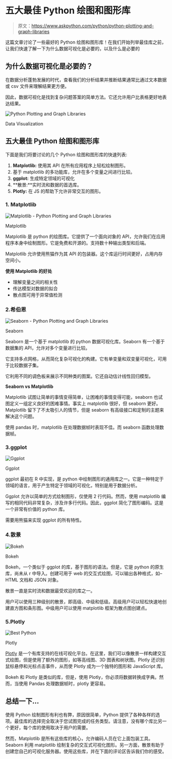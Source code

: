 # 五大最佳 Python 绘图和图形库

> 原文：<https://www.askpython.com/python/python-plotting-and-graph-libraries>

这篇文章讨论了一些最好的 Python 绘图和图形库！在我们开始列举最佳库之前，让我们快速了解一下为什么数据可视化是必要的，以及什么是必要的

## 为什么数据可视化是必要的？

在数据分析蓬勃发展的时代，查看我们的分析结果并推断结果通常比通过文本数据或 csv 文件来理解结果更方便。

因此，数据可视化是找到复杂问题答案的简单方法。它还允许用户比表格更好地表达结果。

![Python Plotting and Graph Libraries](img/b6fce2779960615ee760b6818973a5e2.png)

Data Visualization

## 五大最佳 Python 绘图和图形库

下面是我们将要讨论的几个 Python 绘图和图形库的快速列表:

1.  **Matplotlib:** 使用其 API 在所有应用程序上轻松绘制图形。
2.  基于 matplotlib 的多功能库，允许在多个变量之间进行比较。
3.  **ggplot:** 生成特定领域的可视化
4.  **散景:**实时流和数据的首选库。
5.  **Plotly:** 在 JS 的帮助下允许非常交互的图形。

### 1\. Matplotlib

![Matplotlib - Python Plotting and Graph Libraries](img/3833b033957aec250d6e595fc4093ae5.png)

Matplotlib

Matplotlib 是 python 的绘图库。它提供了一个面向对象的 API，允许我们在应用程序本身中绘制图形。它是免费和开源的。支持数十种输出类型和后端。

Matplotlib 允许使用熊猫作为其 API 的包装器。这个库运行时间更好，占用内存空间小。

**使用 Matplotlib 的好处**

*   理解变量之间的相关性
*   传达模型对数据的拟合
*   散点图可用于异常值检测

### 2.希伯恩

![Seaborn - Python Plotting and Graph Libraries](img/cdc5b99b71c773a5ec19486078c8cdd2.png)

Seaborn

Seaborn 是一个基于 matplotlib 的 python 数据可视化库。Seaborn 有一个基于数据集的 API，允许对多个变量进行比较。

它支持多点网格，从而简化复杂可视化的构建。它有单变量和双变量可视化，可用于比较数据子集。

它利用不同的调色板来展示不同种类的图案。它还自动估计线性回归模型。

**Seaborn vs Matplotlib**

Matplotlib 试图让简单的事情变得简单，让困难的事情变得可能，seaborn 也试图定义一组定义良好的困难事情。事实上 matplotlib 很好，但 seaborn 更好。Matplotlib 留下了不太吸引人的情节，但是 seaborn 有高级接口和定制的主题来解决这个问题。

使用 pandas 时，matplotlib 在处理数据帧时表现不佳。而 seaborn 函数处理数据帧。

### 3.ggplot

![Ggplot](img/ea5872e59a1127ad67d39c595c9167b5.png)

Ggplot

ggplot 最初在 R 中实现，是 python 中绘制图形的通用库之一。它是一种特定于领域的语言，用于产生特定于领域的可视化，特别是用于数据分析。

Ggplot 允许以简单的方式绘制图形，仅使用 2 行代码。然而，使用 matplotlib 编写的相同代码非常复杂，涉及许多行代码。因此，ggplot 简化了图形编码。这是一个非常有价值的 python 库。

需要用熊猫来实现 ggplot 的所有特性。

### 4.散景

![Bokeh](img/e3474ccdc4a30cb341d74ca6e1004972.png)

Bokeh

Bokeh，一个类似于 ggplot 的库，基于图形的语法。但是，它是 python 的原生库，尚未从 r 中导入。创建可用于 web 的交互式绘图，可以输出各种格式，如–HTML 文档和 JSON 对象。

散景一直是实时流和数据最受欢迎的库之一。

用户可以使用三种级别的散景，即高级、中级和低级。高级用户可以轻松快速地创建直方图和条形图。中级用户可以使用 matplotlib 框架为散点图创建点。

### 5.Plotly

![Best Python ](img/27fc5e4534435fcab2164666b462b10b.png)

Plotly

[Plotly](https://www.askpython.com/python-modules/python-plotly-tutorial) 是一个有库支持的在线可视化平台。在这里，我们可以像散景一样构建交互式绘图，但是使用了额外的图形，如等高线图、3D 图表和树状图。Plotly 还识别鼠标悬停和光标点击事件，从而使 Plotly 成为一个独特的图形和 JavaScript 库。

Bokeh 和 Plotly 是类似的库，但是，使用 Plotly，你必须将数据转换成字典。然而，当使用 Pandas 处理数据帧时，plotly 更容易。

## 总结一下…

使用 Python 绘制图形有利也有弊，原因很简单，Python 提供了各种各样的选项。最佳库的选择完全取决于您试图完成的任务类型。请注意，没有哪个库比另一个更好，每个库的使用取决于用户的需要。

然而，Matplotlib 是所有这些库的核心，允许编码人员在它上面包装工具。Seaborn 利用 matplotlib 绘制复杂的交互式可视化图形。另一方面，散景有助于创建您自己的可视化服务器。使用这些库，并在下面的评论区告诉我们你的感受。
